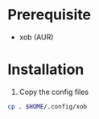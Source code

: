 # Prerequisite
* xob (AUR)

# Installation

1. Copy the config files
```sh
cp . $HOME/.config/xob
```
